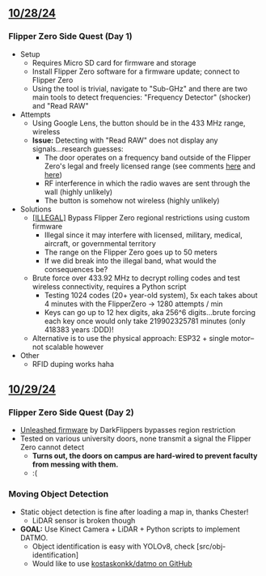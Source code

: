 ## <u>10/28/24</u>
### Flipper Zero Side Quest (Day 1)
- Setup
	- Requires Micro SD card for firmware and storage
	- Install Flipper Zero software for a firmware update; connect to Flipper Zero
	- Using the tool is trivial, navigate to "Sub-GHz" and there are two main tools to detect frequencies: "Frequency Detector" (shocker) and "Read RAW"
- Attempts
	- Using Google Lens, the button should be in the 433 MHz range, wireless
	- **Issue:** Detecting with "Read RAW" does not display any signals...research guesses:
		- The door operates on a frequency band outside of the Flipper Zero's legal and freely licensed range (see comments [here](https://www.reddit.com/r/flipperzero/comments/1437s5x/flipper_zero_doesnt_detect_my_transmitter/) and [here](https://www.youtube.com/watch?app=desktop&v=4kwqLR2U1h8))
		- RF interference in which the radio waves are sent through the wall (highly unlikely)
		- The button is somehow not wireless (highly unlikely)
- Solutions
	- [\[ILLEGAL\]](https://www.reddit.com/r/flipperzero/comments/11i06zp/why_you_shouldnt_unlock_restricted_frequencies/) Bypass Flipper Zero regional restrictions using custom firmware
		- Illegal since it may interfere with licensed, military, medical, aircraft, or governmental territory
		- The range on the Flipper Zero goes up to 50 meters
		- If we did break into the illegal band, what would the consequences be?
	- Brute force over 433.92 MHz to decrypt rolling codes and test wireless connectivity, requires a Python script
		- Testing 1024 codes (20+ year-old system), 5x each takes about 4 minutes with the FlipperZero -> 1280 attempts / min
		- Keys can go up to 12 hex digits, aka 256^6 digits...brute forcing each key once would only take 219902325781 minutes (only 418383 years :DDD)!
	- Alternative is to use the physical approach: ESP32 + single motor–not scalable however
- Other
	- RFID duping works haha

## <u>10/29/24</u>

### Flipper Zero Side Quest (Day 2)
- [Unleashed firmware](https://github.com/DarkFlippers/unleashed-firmware) by DarkFlippers bypasses region restriction
- Tested on various university doors, none transmit a signal the Flipper Zero cannot detect
	- **Turns out, the doors on campus are hard-wired to prevent faculty from messing with them.**
	- :(
### Moving Object Detection
- Static object detection is fine after loading a map in, thanks Chester!
	- LiDAR sensor is broken though
- **GOAL:** Use Kinect Camera + LiDAR + Python scripts to implement DATMO.
	- Object identification is easy with YOLOv8, check [src/obj-identification]
	- Would like to use [kostaskonkk/datmo on GitHub](https://github.com/kostaskonkk/datmo)